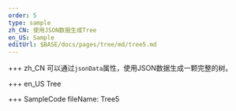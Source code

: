```yaml
--- 
order: 5
type: sample
zh_CN: 使用JSON数据生成Tree
en_US: Sample
editUrl: $BASE/docs/pages/tree/md/tree5.md
---
```


+++ zh_CN
可以通过<Code>jsonData</Code>属性，使用JSON数据生成一颗完整的树。

+++ en_US
Tree

+++ SampleCode
fileName: Tree5
